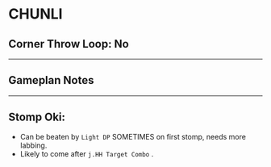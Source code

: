 # CHUNLI
## Corner Throw Loop: No
___
## Gameplan Notes
_____
## Stomp Oki:
- Can be beaten by `Light DP` SOMETIMES on first stomp, needs more labbing.
- Likely to come after `j.HH Target Combo` .